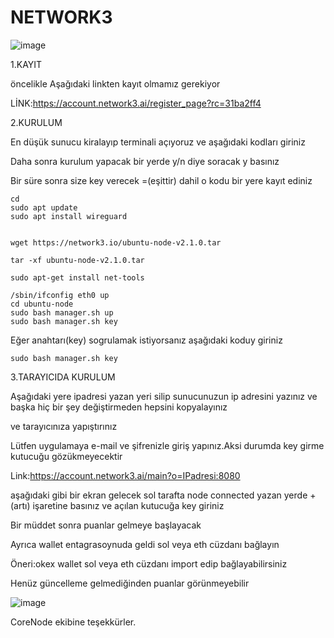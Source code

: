 # NETWORK3
![image](https://github.com/user-attachments/assets/df2f0e41-9104-467a-a9d9-25bd8d08912c)


1.KAYIT

öncelikle Aşağıdaki linkten kayıt olmamız gerekiyor

LİNK:https://account.network3.ai/register_page?rc=31ba2ff4

2.KURULUM

En düşük sunucu kiralayıp terminali açıyoruz ve aşağıdaki kodları giriniz

Daha sonra kurulum yapacak bir yerde y/n diye soracak y basınız

Bir süre sonra size key verecek =(eşittir) dahil o kodu bir yere kayıt ediniz





```shell
cd
sudo apt update
sudo apt install wireguard


wget https://network3.io/ubuntu-node-v2.1.0.tar

tar -xf ubuntu-node-v2.1.0.tar

sudo apt-get install net-tools

/sbin/ifconfig eth0 up
cd ubuntu-node
sudo bash manager.sh up
sudo bash manager.sh key
```
Eğer anahtarı(key) sogrulamak istiyorsanız aşağıdaki koduy giriniz
```shell
sudo bash manager.sh key
```
3.TARAYICIDA KURULUM

Aşağıdaki yere ipadresi yazan yeri silip sunucunuzun ip adresini yazınız ve başka hiç bir şey değiştirmeden hepsini kopyalayınız

ve tarayıcınıza yapıştırınız 

Lütfen uygulamaya e-mail ve şifrenizle giriş yapınız.Aksi durumda key girme kutucuğu gözükmeyecektir

Link:https://account.network3.ai/main?o=IPadresi:8080

aşağıdaki gibi bir ekran gelecek sol tarafta node connected yazan yerde +(artı) işaretine basınız ve açılan kutucuğa key giriniz

Bir müddet sonra puanlar gelmeye başlayacak 

Ayrıca wallet entagrasoynuda geldi sol veya eth cüzdanı bağlayın

Öneri:okex wallet sol veya eth cüzdanı import edip bağlayabilirsiniz

Henüz güncelleme gelmediğinden puanlar görünmeyebilir

![image](https://github.com/user-attachments/assets/f055d113-ed46-483e-abc3-271121be0939)


CoreNode ekibine teşekkürler.

